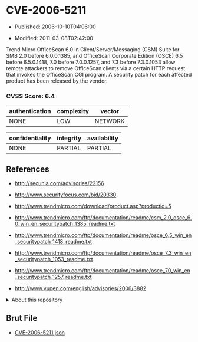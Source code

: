 # CVE-2006-5211

- Published: 2006-10-10T04:06:00

- Modified: 2011-03-08T02:42:00

Trend Micro OfficeScan 6.0 in Client/Server/Messaging (CSM) Suite for SMB 2.0 before 6.0.0.1385, and OfficeScan Corporate Edition (OSCE) 6.5 before 6.5.0.1418, 7.0 before 7.0.0.1257, and 7.3 before 7.3.0.1053 allow remote attackers to remove OfficeScan clients via a certain HTTP request that invokes the OfficeScan CGI program. A security patch for each affected product has been released by the vendor.

### CVSS Score: **6.4**

| authentication | complexity | vector |
| --- | --- | --- |
| NONE | LOW | NETWORK |

| confidentiality | integrity | availability |
| --- | --- | --- |
| NONE | PARTIAL | PARTIAL |

## References

* http://secunia.com/advisories/22156

* http://www.securityfocus.com/bid/20330

* http://www.trendmicro.com/download/product.asp?productid=5

* http://www.trendmicro.com/ftp/documentation/readme/csm_2.0_osce_6.0_win_en_securitypatch_1385_readme.txt

* http://www.trendmicro.com/ftp/documentation/readme/osce_6.5_win_en_securitypatch_1418_readme.txt

* http://www.trendmicro.com/ftp/documentation/readme/osce_7.3_win_en_securitypatch_1053_readme.txt

* http://www.trendmicro.com/ftp/documentation/readme/osce_70_win_en_securitypatch_1257_readme.txt

* http://www.vupen.com/english/advisories/2006/3882

<details>
<summary>About this repository</summary> 

  This repository is part of the project [Live Hack CVE](https://github.com/Live-Hack-CVE). Main website can be found [www.live-hack.org](https://www.live-hack.org) 
  
  Made by [Sn0wAlice](https://github.com/Sn0wAlice) for the people that care about security and need to have a feed of the latest CVEs. Hope you enjoy it, don't forget to star the repo and follow me on [Twitter](https://twitter.com/Sn0wAlice) and [Github](https://github.com/Sn0wAlice). And that is my [personnal website](https://www.alice-snow.me/)

  - [Home Page](https://github.com/Live-Hack-CVE)
  - [Framework](https://github.com/Live-Hack-CVE/cve-framework)
  - [CVE database](https://github.com/Live-Hack-CVE/full_database)
  - [Changelog](https://github.com/Live-Hack-CVE/Changelog)
</details>

## Brut File

* [CVE-2006-5211.json](https://raw.githubusercontent.com/Live-Hack-CVE/full_database/main/cves/2006/CVE-2006-5211.json)

